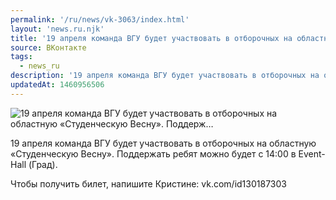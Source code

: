 ```yaml
---
permalink: '/ru/news/vk-3063/index.html'
layout: 'news.ru.njk'
title: '19 апреля команда ВГУ будет участвовать в отборочных на областную «Студенческую Весну». Поддерж'
source: ВКонтакте
tags:
  - news_ru
description: '19 апреля команда ВГУ будет участвовать в отборочных на областную «Студенческую Весну». Поддерж…'
updatedAt: 1460956506
---
```

![19 апреля команда ВГУ будет участвовать в отборочных на областную «Студенческую Весну». Поддерж…](https://sun9-49.userapi.com/impf/c631419/v631419484/255e1/qwKrt5UTF_s.jpg?size=1155x650&quality=96&proxy=1&sign=61eecf72ef38ddc16a5ef6756ca2d437&c_uniq_tag=-jcCJ5aki-up2qxDEbwi2TlJMqG-FmGlGRd_K1K5O0g&type=album)

19 апреля команда ВГУ будет участвовать в отборочных на областную «Студенческую Весну». Поддержать ребят можно будет с 14:00 в Event-Hall (Град).

Чтобы получить билет, напишите Кристине: vk.com/id130187303
